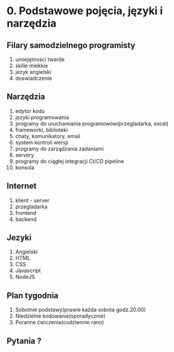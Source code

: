 # 0. Podstawowe pojęcia, języki i narzędzia

## Filary samodzielnego programisty

1. umiejętności twarde
2. skille miekkie
3. jezyk angielski
4. doswiadczenie

## Narzędzia

1. edytor kodu
1. jezyki programowania
1. programy do uruchamiania programowów(przegladarka, excel)
1. frameworki, biblioteki
1. chaty, komunikatory, email
1. system kontroli wersji
1. programy do zarządzania zadaniami
1. servery
1. programy do ciągłej integracji CI/CD pipeline
1. konsola

## Internet

1. klient - server
1. przegladarka
1. frontend
1. backend

## Jezyki

1. Angielski
1. HTML
1. CSS
1. Javascript
1. NodeJS

## Plan tygodnia

1. Sobotnie podstawy(prawie każda sobota godz.20.00)
1. Niedzielne kodowanie(sporadycznie)
1. Poranne ćwiczenia(codziennie rano)

## Pytania ?

